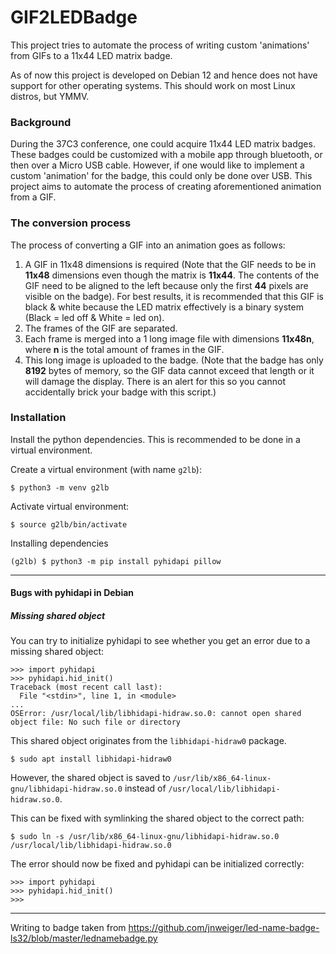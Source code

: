 # GIF2LEDBadge

This project tries to automate the process of writing custom 'animations' from GIFs to a 11x44 LED matrix badge.

As of now this project is developed on Debian 12 and hence does not have support for other operating systems. This should work on most Linux distros, but YMMV.

### Background

During the 37C3 conference, one could acquire 11x44 LED matrix badges. These badges could be customized with a mobile app through bluetooth, or then over a Micro USB cable. However, if one would like to implement a custom 'animation' for the badge, this could only be done over USB. This project aims to automate the process of creating aforementioned animation from a GIF.

### The conversion process

The process of converting a GIF into an animation goes as follows:

1. A GIF in 11x48 dimensions is required (Note that the GIF needs to be in **11x48** dimensions even though the matrix is **11x44**. The contents of the GIF need to be aligned to the left because only the first **44** pixels are visible on the badge). For best results, it is recommended that this GIF is black & white because the LED matrix effectively is a binary system (Black = led off & White = led on).
2. The frames of the GIF are separated.
3. Each frame is merged into a 1 long image file with dimensions **11x48n**, where **n** is the total amount of frames in the GIF.
4. This long image is uploaded to the badge. (Note that the badge has only **8192** bytes of memory, so the GIF data cannot exceed that length or it will damage the display. There is an alert for this so you cannot accidentally brick your badge with this script.)

### Installation

Install the python dependencies. This is recommended to be done in a virtual environment.

Create a virtual environment (with name `g2lb`):
```
$ python3 -m venv g2lb
```

Activate virtual environment:
```
$ source g2lb/bin/activate
```

Installing dependencies
```
(g2lb) $ python3 -m pip install pyhidapi pillow
```

---

#### Bugs with pyhidapi in Debian

##### Missing shared object

You can try to initialize pyhidapi to see whether you get an error due to a missing shared object:
```
>>> import pyhidapi
>>> pyhidapi.hid_init()
Traceback (most recent call last):
  File "<stdin>", line 1, in <module>
...
OSError: /usr/local/lib/libhidapi-hidraw.so.0: cannot open shared object file: No such file or directory
```

This shared object originates from the `libhidapi-hidraw0` package.

```
$ sudo apt install libhidapi-hidraw0
```

However, the shared object is saved to `/usr/lib/x86_64-linux-gnu/libhidapi-hidraw.so.0` instead of `/usr/local/lib/libhidapi-hidraw.so.0`.

This can be fixed with symlinking the shared object to the correct path:

```
$ sudo ln -s /usr/lib/x86_64-linux-gnu/libhidapi-hidraw.so.0 /usr/local/lib/libhidapi-hidraw.so.0
```

The error should now be fixed and pyhidapi can be initialized correctly:

```
>>> import pyhidapi
>>> pyhidapi.hid_init()
>>> 
```

---

Writing to badge taken from https://github.com/jnweiger/led-name-badge-ls32/blob/master/lednamebadge.py
